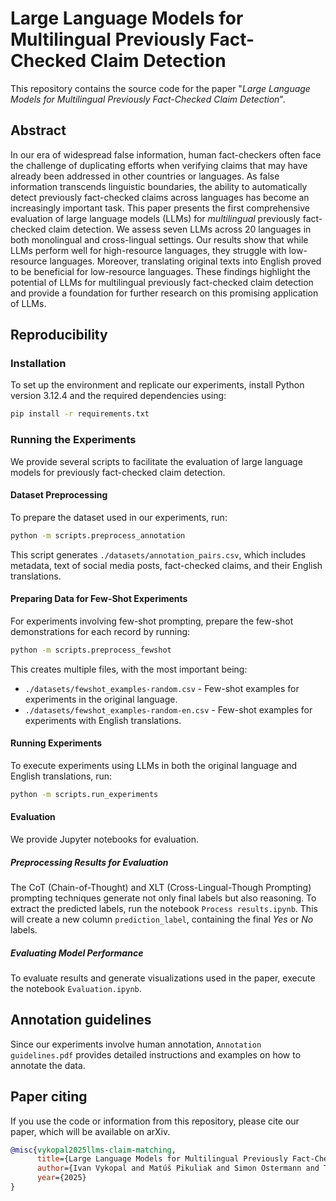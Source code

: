 # Large Language Models for Multilingual Previously Fact-Checked Claim Detection

This repository contains the source code for the paper "_Large Language Models for Multilingual Previously Fact-Checked Claim Detection_".

## Abstract

In our era of widespread false information, human fact-checkers often face the challenge of duplicating efforts when verifying claims that may have already been addressed in other countries or languages. As false information transcends linguistic boundaries, the ability to automatically detect previously fact-checked claims across languages has become an increasingly important task. This paper presents the first comprehensive evaluation of large language models (LLMs) for _multilingual_ previously fact-checked claim detection. We assess seven LLMs across 20 languages in both monolingual and cross-lingual settings. Our results show that while LLMs perform well for high-resource languages, they struggle with low-resource languages. Moreover, translating original texts into English proved to be beneficial for low-resource languages. These findings highlight the potential of LLMs for multilingual previously fact-checked claim detection and provide a foundation for further research on this promising application of LLMs.

## Reproducibility

### Installation

To set up the environment and replicate our experiments, install Python version 3.12.4 and the required dependencies using:

```bash
pip install -r requirements.txt
```

### Running the Experiments

We provide several scripts to facilitate the evaluation of large language models for previously fact-checked claim detection.

#### Dataset Preprocessing

To prepare the dataset used in our experiments, run:

```bash
python -m scripts.preprocess_annotation
```

This script generates `./datasets/annotation_pairs.csv`, which includes metadata, text of social media posts, fact-checked claims, and their English translations.

#### Preparing Data for Few-Shot Experiments

For experiments involving few-shot prompting, prepare the few-shot demonstrations for each record by running:

```bash
python -m scripts.preprocess_fewshot
```

This creates multiple files, with the most important being:

- `./datasets/fewshot_examples-random.csv` -  Few-shot examples for experiments in the original language.
- `./datasets/fewshot_examples-random-en.csv` - Few-shot examples for experiments with English translations.


#### Running Experiments

To execute experiments using LLMs in both the original language and English translations, run:

```bash
python -m scripts.run_experiments
```

#### Evaluation

We provide Jupyter notebooks for evaluation.

##### Preprocessing Results for Evaluation

The CoT (Chain-of-Thought) and XLT (Cross-Lingual-Though Prompting) prompting techniques generate not only final labels but also reasoning. To extract the predicted labels, run the notebook `Process results.ipynb`. This will create a new column `prediction_label`, containing the final _Yes_ or _No_ labels.

##### Evaluating Model Performance

To evaluate results and generate visualizations used in the paper, execute the notebook `Evaluation.ipynb`.

## Annotation guidelines

Since our experiments involve human annotation, `Annotation guidelines.pdf` provides detailed instructions and examples on how to annotate the data.

## Paper citing

If you use the code or information from this repository, please cite our paper, which will be available on arXiv.

```bibtex
@misc{vykopal2025llms-claim-matching,
      title={Large Language Models for Multilingual Previously Fact-Checked Claim Detection}, 
      author={Ivan Vykopal and Matúš Pikuliak and Simon Ostermann and Tatiana Anikina and Michal Gregor and Marián Šimko},
      year={2025}
}
```